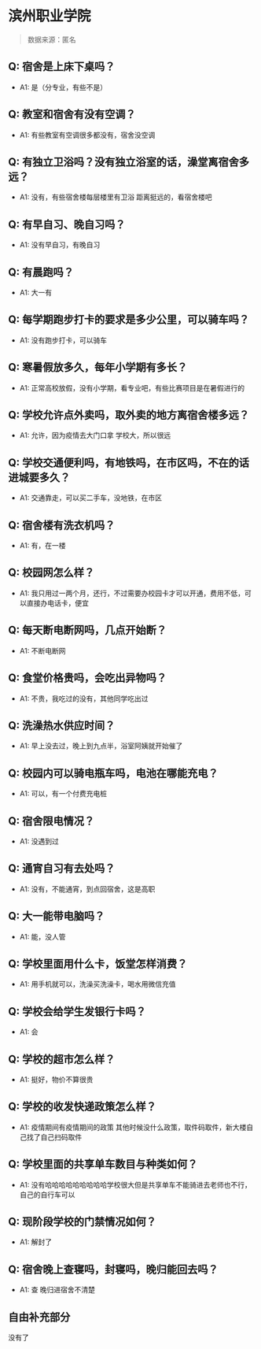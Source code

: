 # 滨州职业学院

> 数据来源：匿名

## Q: 宿舍是上床下桌吗？

- A1: 是（分专业，有些不是）

## Q: 教室和宿舍有没有空调？

- A1: 有些教室有空调很多都没有，宿舍没空调

## Q: 有独立卫浴吗？没有独立浴室的话，澡堂离宿舍多远？

- A1: 没有，有些宿舍楼每层楼里有卫浴 距离挺远的，看宿舍楼吧

## Q: 有早自习、晚自习吗？

- A1: 没有早自习，有晚自习

## Q: 有晨跑吗？

- A1: 大一有

## Q: 每学期跑步打卡的要求是多少公里，可以骑车吗？

- A1: 没有跑步打卡，可以骑车

## Q: 寒暑假放多久，每年小学期有多长？

- A1: 正常高校放假，没有小学期，看专业吧，有些比赛项目是在暑假进行的

## Q: 学校允许点外卖吗，取外卖的地方离宿舍楼多远？

- A1: 允许，因为疫情去大门口拿 学校大，所以很远

## Q: 学校交通便利吗，有地铁吗，在市区吗，不在的话进城要多久？

- A1: 交通靠走，可以买二手车，没地铁，在市区

## Q: 宿舍楼有洗衣机吗？

- A1: 有，在一楼

## Q: 校园网怎么样？

- A1: 我只用过一两个月，还行，不过需要办校园卡才可以开通，费用不低，可以直接办电话卡，便宜

## Q: 每天断电断网吗，几点开始断？

- A1: 不断电断网

## Q: 食堂价格贵吗，会吃出异物吗？

- A1: 不贵，我吃过的没有，其他同学吃出过

## Q: 洗澡热水供应时间？

- A1: 早上没去过，晚上到九点半，浴室阿姨就开始催了

## Q: 校园内可以骑电瓶车吗，电池在哪能充电？

- A1: 可以，有一个付费充电桩

## Q: 宿舍限电情况？

- A1: 没遇到过

## Q: 通宵自习有去处吗？

- A1: 没有，不能通宵，到点回宿舍，这是高职

## Q: 大一能带电脑吗？

- A1: 能，没人管

## Q: 学校里面用什么卡，饭堂怎样消费？

- A1: 用手机就可以，洗澡买洗澡卡，喝水用微信充值

## Q: 学校会给学生发银行卡吗？

- A1: 会

## Q: 学校的超市怎么样？

- A1: 挺好，物价不算很贵

## Q: 学校的收发快递政策怎么样？

- A1: 疫情期间有疫情期间的政策 其他时候没什么政策，取件码取件，新大楼自己找了自己扫码取件

## Q: 学校里面的共享单车数目与种类如何？

- A1: 没有哈哈哈哈哈哈哈哈哈学校很大但是共享单车不能骑进去老师也不行，自己的自行车可以

## Q: 现阶段学校的门禁情况如何？

- A1: 解封了

## Q: 宿舍晚上查寝吗，封寝吗，晚归能回去吗？

- A1: 查 晚归进宿舍不清楚

## 自由补充部分

没有了